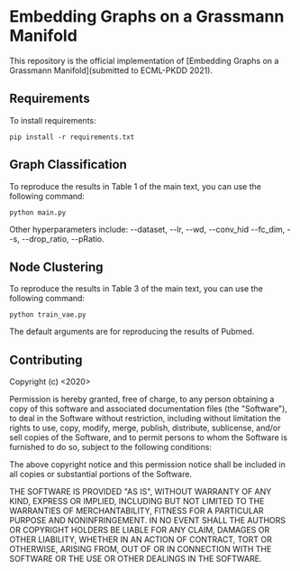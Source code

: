 # Embedding Graphs on a Grassmann Manifold

This repository is the official implementation of [Embedding Graphs on a Grassmann Manifold](submitted to ECML-PKDD 2021).

## Requirements

To install requirements:

```
pip install -r requirements.txt
```

## Graph Classification
To reproduce the results in Table 1 of the main text, you can use the following command:

```
python main.py
```
Other hyperparameters include: --dataset, --lr, --wd, --conv_hid --fc_dim, --s, --drop_ratio, --pRatio.

## Node Clustering
To reproduce the results in Table 3 of the main text, you can use the following command:

```
python train_vae.py
```
The default arguments are for reproducing the results of Pubmed.

## Contributing
Copyright (c) <2020> <NeurIPS>

Permission is hereby granted, free of charge, to any person obtaining a copy
of this software and associated documentation files (the "Software"), to deal
in the Software without restriction, including without limitation the rights
to use, copy, modify, merge, publish, distribute, sublicense, and/or sell
copies of the Software, and to permit persons to whom the Software is
furnished to do so, subject to the following conditions:

The above copyright notice and this permission notice shall be included in all
copies or substantial portions of the Software.

THE SOFTWARE IS PROVIDED "AS IS", WITHOUT WARRANTY OF ANY KIND, EXPRESS OR
IMPLIED, INCLUDING BUT NOT LIMITED TO THE WARRANTIES OF MERCHANTABILITY,
FITNESS FOR A PARTICULAR PURPOSE AND NONINFRINGEMENT. IN NO EVENT SHALL THE
AUTHORS OR COPYRIGHT HOLDERS BE LIABLE FOR ANY CLAIM, DAMAGES OR OTHER
LIABILITY, WHETHER IN AN ACTION OF CONTRACT, TORT OR OTHERWISE, ARISING FROM,
OUT OF OR IN CONNECTION WITH THE SOFTWARE OR THE USE OR OTHER DEALINGS IN THE
SOFTWARE.
